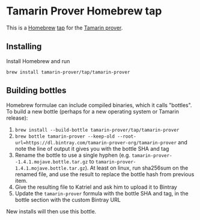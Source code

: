 # Tamarin Prover Homebrew tap

This is a [Homebrew](https://brew.sh/) [tap](https://docs.brew.sh/Taps) for the [Tamarin prover](https://tamarin-prover.github.io).

## Installing

Install Homebrew and run

```
brew install tamarin-prover/tap/tamarin-prover
```

## Building bottles
Homebrew formulae can include compiled binaries, which it calls "bottles". To build a new bottle (perhaps for a new operating system or Tamarin release):

1. `brew install --build-bottle tamarin-prover/tap/tamarin-prover`
1. `brew bottle tamarin-prover --keep-old --root-url=https://dl.bintray.com/tamarin-prover-org/tamarin-prover` and note the line of output it gives you with the bottle SHA and tag
1. Rename the bottle to use a single hyphen (e.g. `tamarin-prover--1.4.1.mojave.bottle.tar.gz` to `tamarin-prover-1.4.1.mojave.bottle.tar.gz`). At least on linux, run sha256sum on the renamed file, and use the result to replace the bottle hash from previous item.
1. Give the resulting file to Katriel and ask him to upload it to Bintray
1. Update the `tamarin-prover` formula with the bottle SHA and tag, in the bottle section with the custom Bintray URL

New installs will then use this bottle.
